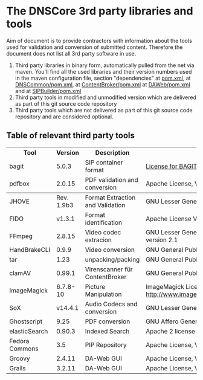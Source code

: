 # The DNSCore 3rd party libraries and tools

Aim of document is to provide contractors with information about the tools used for 
validation and conversion of submitted content. Therefore the document does not list all 3rd party software in use.

1. Third party libraries in binary form, automatically pulled from the net via maven. You'll find all the used libraries and their version numbers used in the maven configuration file, section "dependencies" at [pom.xml](https://github.com/da-nrw/DNSCore/blob/master/pom.xml), at [DNSCommon/pom.xml](https://github.com/da-nrw/DNSCore/blob/master/DNSCommon/pom.xml), at [ContentBroker/pom.xml](https://github.com/da-nrw/DNSCore/blob/master/ContentBroker/pom.xml) at [DAWeb/pom.xml](https://github.com/da-nrw/DNSCore/blob/master/DAWeb/pom.xml) and at [SIPBuilder/pom.xml](https://github.com/da-nrw/DNSCore/blob/master/SIP-Builder/pom.xml)
2. Third party tools in modified and unmodified version which are delivered as part of this git source code repository
3. Third party tools which are not delivered as part of this git source code repository and are considered optional. 


## Table of relevant third party tools

<table><thead>
<tr>
<th>Tool</th>
<th>Version</th>
<th>Description</th>
<th>License</th>
<tr>
<td>bagit</td>
<td>5.0.3</td>
<td>SIP container format</td>
<td><a href="https://github.com/LibraryOfCongress/bagit-java/blob/master/LICENSE.txt" >License for BAGIT Library (BIL)</a></td>
</tr>
<tr>
<td>pdfbox</td>
<td>2.0.15</td>
<td>PDF validation and conversion</td>
<td>Apache License, Version 2.0</td>
</tr>
</tr>
</thead><tbody>
<tr>
<td>JHOVE</td>
<td>Rev. 1.9b3</td>
<td>Format Extraction and Validation</td>
<td>GNU Lesser General Public License (LGPL).</td>
</tr>
<tr>
<td>FIDO</td>
<td>v1.3.1</td>
<td>Format identification</td>
<td>Apache License Version 2.0, January 2004</td>
</tr>
<tr>
<td>FFmpeg</td>
<td>2.8.15</td>
<td>Video codec extracion</td>
<td>GNU Lesser General Public License (LGPL) version 2.1</td>
</tr>
<tr>
<td>HandBrakeCLI</td>
<td>0.9.9</td>
<td>Video conversion</td>
<td>GNU General Public License, version 2</td>
</tr>
<tr>
<td>tar</td>
<td>1.23</td>
<td>unpacking/packing</td>
<td>GNU General Public License v3 or later</td>
</tr>
<td>clamAV</td>
<td>0.99.1</td>
<td>Virenscanner f&uumlr ContentBroker</td>
<td>GNU General Public License </td>
</tr>
<tr>
<td>ImageMagick</td>
<td>6.7.8-10</td>
<td>Picture Manipulation</td>
<td>ImageMagick License <a href="http://www.imagemagick.org/script/license.php">http://www.imagemagick.org/script/license.php</a></td>
</tr>
<tr>
<td>SoX</td>
<td>v14.4.1</td>
<td>Audio Codecs and conversion</td>
<td>GNU Lesser General Public License</td>
</tr>
<tr>
<td>Ghostscript</td>
<td>9.25</td>
<td>PDF conversion</td>
<td>GNU Affero General Public License</td>
</tr>
<tr>
<td>elasticSearch</td>
<td>0.90.3</td>
<td>Indexed Search</td>
<td>Apache 2 license</td>
</tr>
<tr>
<td>Fedora Commons</td>
<td>3.5</td>
<td>PIP Repository</td>
<td>Apache License, Version 2.0</td>
</tr>
<tr>
<td>Groovy</td>
<td>2.4.11</td>
<td>DA-Web GUI</td>
<td>Apache License, Version 2.0</td>
</tr>
<tr>
<tr>
<td>Grails</td>
<td>3.2.11</td>
<td>DA-Web GUI</td>
<td>Apache License, Version 2.0</td>
</tr>
</tbody></table>
